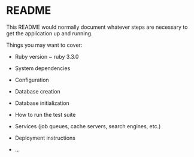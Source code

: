 # README

This README would normally document whatever steps are necessary to get the
application up and running.

Things you may want to cover:

* Ruby version
~ ruby 3.3.0
* System dependencies

* Configuration

* Database creation

* Database initialization

* How to run the test suite

* Services (job queues, cache servers, search engines, etc.)

* Deployment instructions

* ...
